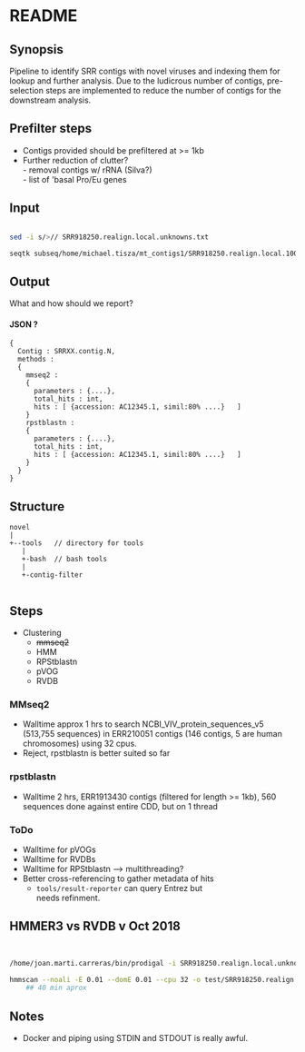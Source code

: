 # README

## Synopsis

Pipeline to identify SRR contigs with novel viruses and indexing them for lookup
and further analysis. Due to the ludicrous number of contigs, pre-selection
steps are implemented to reduce the number of contigs for the downstream
analysis.

## Prefilter steps
-   Contigs provided should be prefiltered at >= 1kb
-   Further reduction of clutter?  
        -   removal contigs w/ rRNA (Silva?)  
        -   list of 'basal Pro/Eu genes  

## Input

```bash

sed -i s/>// SRR918250.realign.local.unknowns.txt

seqtk subseq/home/michael.tisza/mt_contigs1/SRR918250.realign.local.1000bp.fa SRR918250.realign.local.unknowns.txt > SRR918250.realign.local.unknowns.fasta

```

## Output

What and how should we report?
#### JSON ?
```
{
  Contig : SRRXX.contig.N,
  methods :
  {
    mmseq2 :
    {
      parameters : {....},
      total_hits : int,
      hits : [ {accession: AC12345.1, simil:80% ....}   ]
    }
    rpstblastn :
    {
      parameters : {....},
      total_hits : int,
      hits : [ {accession: AC12345.1, simil:80% ....}   ]
    }
  }
}
```

## Structure

```
novel
|
+--tools   // directory for tools
   |
   +-bash  // bash tools
   |
   +-contig-filter


```

## Steps

- Clustering
    - ~~mmseq2~~
    - HMM
    - RPStblastn
    - pVOG
    - RVDB

### MMseq2

 - Walltime approx 1 hrs to search  NCBI_VIV_protein_sequences_v5
 (513,755 sequences) in ERR210051 contigs (146 contigs, 5 are human chromosomes)
 using 32 cpus.
 - Reject, rpstblastn is better suited so far

### rpstblastn

 - Walltime 2 hrs, ERR1913430 contigs (filtered for length >= 1kb), 560 sequences done
against entire CDD, but on 1 thread

### ToDo

 - Walltime for pVOGs
 - Walltime for RVDBs
 - Walltime for RPStblastn --> multithreading?
 - Better cross-referencing to gather metadata of hits
    - `tools/result-reporter` can query Entrez but   
       needs refinment.

## HMMER3 vs RVDB v Oct 2018

```bash


/home/joan.marti.carreras/bin/prodigal -i SRR918250.realign.local.unknowns.fasta -a SRR918250.realign.local.unknowns.prodigal.genes.faa -g 11 -s SRR918250.realign.local.unknowns.prodigal.genes.txt -d SRR918250.realign.local.unknowns.prodigal.genes.fasta -o SRR918250.realign.local.unknowns.prodigal.genes.out &

hmmscan --noali -E 0.01 --domE 0.01 --cpu 32 -o test/SRR918250.realign.local.unknowns.RVDB.out --tblout test/SRR918250.realign.local.unknowns.RVDB.tblout --domtblout test/SRR918250.realign.local.unknowns.RVDB.domtblout --pfamtblout test/SRR918250.realign.local.unknowns.RVDB.pfamtblout databases/RVDB/U-RVDBv14.0-prot-new.hmm test/SRR918250.realign.local.unknowns.prodigal.genes.faa &
	## 40 min aprox

```

## Notes

- Docker and piping using STDIN and STDOUT is really awful.
